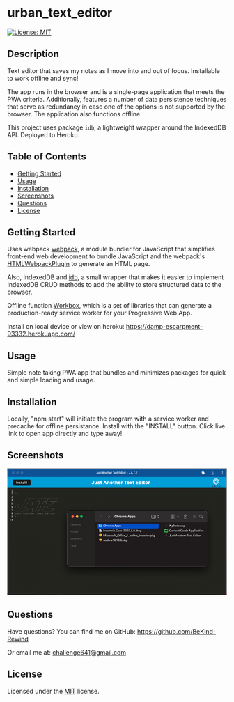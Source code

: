 # urban_text_editor
[![License: MIT](https://img.shields.io/badge/License-MIT-yellow.svg)](https://choosealicense.com/licenses/mit/)

## Description
Text editor that saves my notes as I move into and out of focus. Installable to work offline and sync!

The app runs in the browser and is a single-page application that meets the PWA criteria. Additionally, features a number of data persistence techniques that serve as redundancy in case one of the options is not supported by the browser. The application also functions offline.

This project uses package `idb`, a lightweight wrapper around the IndexedDB API. 
Deployed to Heroku.

## Table of Contents
  - [Getting Started](#gettingstarted)
  - [Usage](#usage)
  - [Installation](#installation)
  - [Screenshots](#screenshots)
  - [Questions](#questions)
  - [License](#license)
      
## Getting Started

Uses webpack [webpack](https://webpack.js.org/), a module bundler for JavaScript that simplifies front-end web development to bundle JavaScript and the webpack's [HTMLWebpackPlugin](https://webpack.js.org/plugins/html-webpack-plugin/) to generate an HTML page.

Also, IndexedDB and [idb](https://www.npmjs.com/package/idb), a small wrapper that makes it easier to implement IndexedDB CRUD methods to add the ability to store structured data to the browser. 

Offline function [Workbox](https://developers.google.com/web/tools/workbox), which is a set of libraries that can generate a production-ready service worker for your Progressive Web App. 

Install on local device or view on heroku: https://damp-escarpment-93332.herokuapp.com/

## Usage
Simple note taking PWA app that bundles and minimizes packages for quick and simple loading and usage.

## Installation
Locally, "npm start" will initiate the program with a service worker and precache for offline persistance. Install with the "INSTALL" button. Click live link to open app directly and type away!


## Screenshots 

![Text Editor App](./images/screenshot.png)


## Questions

Have questions?
You can find me on GitHub:
https://github.com/BeKind-Rewind

Or email me at:
challenge641@gmail.com


## License

Licensed under the [MIT](https://choosealicense.com/licenses/mit/) license.